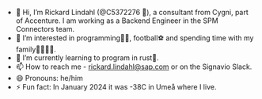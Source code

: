 - 👋 Hi, I’m Rickard Lindahl (@C5372276 🤖), a consultant from Cygni, part of Accenture. I am  working as a Backend Engineer in the SPM Connectors team.
- 👀 I’m interested in programming👨‍💻, football⚽ and spending time with my family👨‍👩‍👧‍👧.
- 🌱 I’m currently learning to program in rust🦀.
- 📫 How to reach me - [rickard.lindahl@sap.com](rickard.lindahl@sap.com) or on the Signavio Slack.
- 😄 Pronouns: he/him
- ⚡ Fun fact: In January 2024 it was -38C in Umeå where I live.

<!---
C5372276/C5372276 is a ✨ special ✨ repository because its `README.md` (this file) appears on your GitHub profile.
You can click the Preview link to take a look at your changes.
--->
